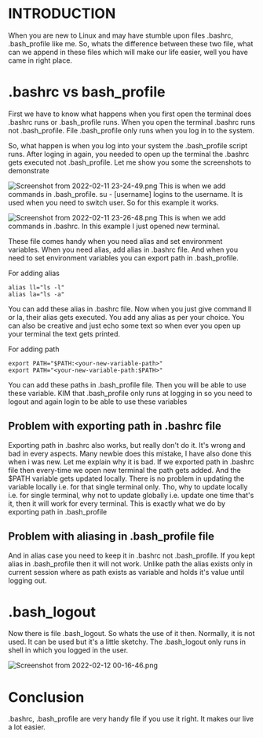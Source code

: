 # INTRODUCTION
When you are new to Linux and may have stumble upon files .bashrc, .bash_profile like me. So, whats the difference between these two file, what can we append in these files which will make our life easier, well you have came in right place.

# .bashrc vs bash_profile
First we have to know what happens when you first open the terminal does .bashrc runs or .bash_profile runs. When you open the terminal .bashrc runs not .bash_profile. File .bash_profile only runs when you log in to the system.

So, what happen is when you log into your system the .bash_profile script runs. After loging in again, you needed to open up the terminal the .bashrc gets executed not .bash_profile.
Let me show you some the screenshots to demonstrate

![Screenshot from 2022-02-11 23-24-49.png](https://cdn.hashnode.com/res/hashnode/image/upload/v1644601354989/xhOvek6n1.png)
This is when we add commands in .bash_profile. su - [username] logins to the username. It is used when you need to switch user. So for this example it works.


![Screenshot from 2022-02-11 23-26-48.png](https://cdn.hashnode.com/res/hashnode/image/upload/v1644601403641/q2047hBwt.png)
This is when we add commands in .bashrc. In this example I just opened new terminal.

These file comes handy when you need alias and set environment variables. When you need alias, add alias in .bashrc file. And when you need to set environment variables you can export path in .bash_profile.


For adding alias
```
alias ll="ls -l"
alias la="ls -a"
``` 
You can add these alias in .bashrc file. Now when you just give command ll or la, their alias gets executed. You add any alias as per your choice. You can also be creative and just echo some text so when ever you open up your terminal the text gets printed.

For adding path
```
export PATH="$PATH:<your-new-variable-path>"
export PATH="<your-new-variable-path:$PATH>"
``` 
You can add these paths in .bash_profile file. Then you will be able to use these variable. KIM that .bash_profile only runs at logging in so you need to logout and again login to be able to use these variables

## Problem with exporting path in .bashrc file
Exporting path in .bashrc also works, but really don't do it. It's wrong and bad in every aspects. Many newbie does this mistake, I have also done this when i was new. Let me explain why it is bad. If we exported path in .bashrc file then every-time we open new terminal the path gets added. And the $PATH variable gets updated locally. There is no problem in updating the variable locally i.e. for that single terminal only. Tho, why to update locally i.e. for single terminal, why not to update globally i.e. update one time that's it, then it will work for every terminal. This is exactly what we do by exporting path in .bash_profile

## Problem with aliasing in .bash_profile file
And in alias case you need to keep it in .bashrc not .bash_profile. If you kept alias in .bash_profile then it will not work. Unlike path the alias exists only in current session where as path exists as variable and holds it's value until logging out.

# .bash_logout
Now there is file .bash_logout. So whats the use of it then. Normally, it is not used. It can be used but it's a little sketchy. The .bash_logout only runs in shell in which you logged in the user.


![Screenshot from 2022-02-12 00-16-46.png](https://cdn.hashnode.com/res/hashnode/image/upload/v1644604332747/Tef1C4MuP.png)

# Conclusion
.bashrc, .bash_profile are very handy file if you use it right. It makes our live a lot easier.


